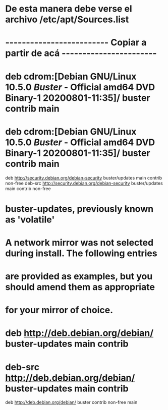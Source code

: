 # De esta manera debe verse el archivo /etc/apt/Sources.list
# ------------------------- Copiar a partir de acá -----------------------

# deb cdrom:[Debian GNU/Linux 10.5.0 _Buster_ - Official amd64 DVD Binary-1 20200801-11:35]/ buster contrib main

# deb cdrom:[Debian GNU/Linux 10.5.0 _Buster_ - Official amd64 DVD Binary-1 20200801-11:35]/ buster contrib main

deb http://security.debian.org/debian-security buster/updates main contrib non-free
deb-src http://security.debian.org/debian-security buster/updates main contrib non-free

# buster-updates, previously known as 'volatile'
# A network mirror was not selected during install.  The following entries
# are provided as examples, but you should amend them as appropriate
# for your mirror of choice.
#
# deb http://deb.debian.org/debian/ buster-updates main contrib
# deb-src http://deb.debian.org/debian/ buster-updates main contrib
deb http://deb.debian.org/debian/ buster contrib non-free main
